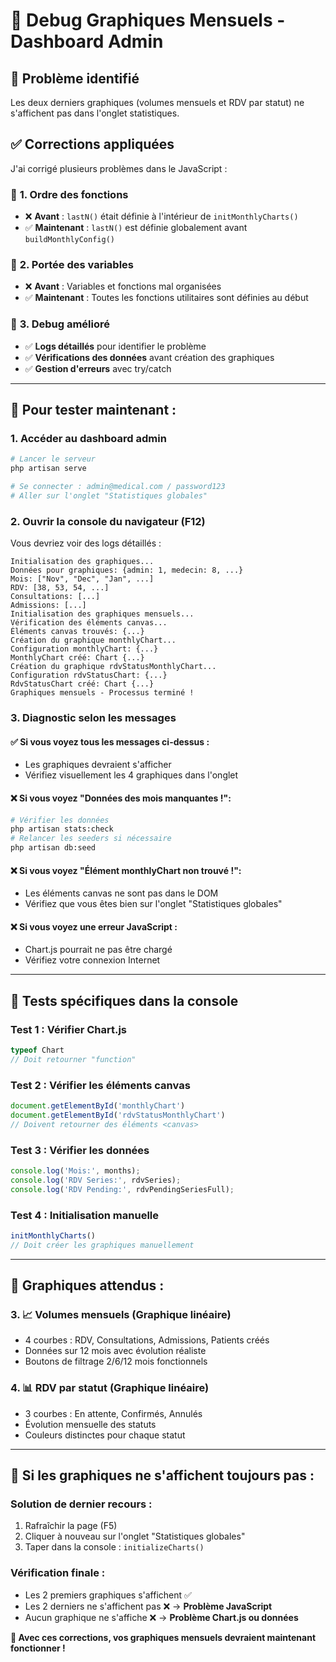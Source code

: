 # 🔧 Debug Graphiques Mensuels - Dashboard Admin

## 🐛 **Problème identifié**

Les deux derniers graphiques (volumes mensuels et RDV par statut) ne s'affichent pas dans l'onglet statistiques.

## ✅ **Corrections appliquées**

J'ai corrigé plusieurs problèmes dans le JavaScript :

### 🔧 **1. Ordre des fonctions**
- ❌ **Avant** : `lastN()` était définie à l'intérieur de `initMonthlyCharts()`
- ✅ **Maintenant** : `lastN()` est définie globalement avant `buildMonthlyConfig()`

### 🔧 **2. Portée des variables**
- ❌ **Avant** : Variables et fonctions mal organisées
- ✅ **Maintenant** : Toutes les fonctions utilitaires sont définies au début

### 🔧 **3. Debug amélioré**
- ✅ **Logs détaillés** pour identifier le problème
- ✅ **Vérifications des données** avant création des graphiques
- ✅ **Gestion d'erreurs** avec try/catch

---

## 🧪 **Pour tester maintenant :**

### 1. **Accéder au dashboard admin**
```bash
# Lancer le serveur
php artisan serve

# Se connecter : admin@medical.com / password123
# Aller sur l'onglet "Statistiques globales"
```

### 2. **Ouvrir la console du navigateur (F12)**
Vous devriez voir des logs détaillés :

```
Initialisation des graphiques...
Données pour graphiques: {admin: 1, medecin: 8, ...}
Mois: ["Nov", "Dec", "Jan", ...]
RDV: [38, 53, 54, ...]
Consultations: [...]
Admissions: [...]
Initialisation des graphiques mensuels...
Vérification des éléments canvas...
Éléments canvas trouvés: {...}
Création du graphique monthlyChart...
Configuration monthlyChart: {...}
MonthlyChart créé: Chart {...}
Création du graphique rdvStatusMonthlyChart...
Configuration rdvStatusChart: {...}
RdvStatusChart créé: Chart {...}
Graphiques mensuels - Processus terminé !
```

### 3. **Diagnostic selon les messages**

#### ✅ **Si vous voyez tous les messages ci-dessus :**
- Les graphiques devraient s'afficher
- Vérifiez visuellement les 4 graphiques dans l'onglet

#### ❌ **Si vous voyez "Données des mois manquantes !":**
```bash
# Vérifier les données
php artisan stats:check
# Relancer les seeders si nécessaire
php artisan db:seed
```

#### ❌ **Si vous voyez "Élément monthlyChart non trouvé !":**
- Les éléments canvas ne sont pas dans le DOM
- Vérifiez que vous êtes bien sur l'onglet "Statistiques globales"

#### ❌ **Si vous voyez une erreur JavaScript :**
- Chart.js pourrait ne pas être chargé
- Vérifiez votre connexion Internet

---

## 🎯 **Tests spécifiques dans la console**

### **Test 1 : Vérifier Chart.js**
```javascript
typeof Chart
// Doit retourner "function"
```

### **Test 2 : Vérifier les éléments canvas**
```javascript
document.getElementById('monthlyChart')
document.getElementById('rdvStatusMonthlyChart')
// Doivent retourner des éléments <canvas>
```

### **Test 3 : Vérifier les données**
```javascript
console.log('Mois:', months);
console.log('RDV Series:', rdvSeries);
console.log('RDV Pending:', rdvPendingSeriesFull);
```

### **Test 4 : Initialisation manuelle**
```javascript
initMonthlyCharts()
// Doit créer les graphiques manuellement
```

---

## 🎨 **Graphiques attendus :**

### **3. 📈 Volumes mensuels** (Graphique linéaire)
- 4 courbes : RDV, Consultations, Admissions, Patients créés
- Données sur 12 mois avec évolution réaliste
- Boutons de filtrage 2/6/12 mois fonctionnels

### **4. 📊 RDV par statut** (Graphique linéaire)
- 3 courbes : En attente, Confirmés, Annulés
- Évolution mensuelle des statuts
- Couleurs distinctes pour chaque statut

---

## 🚨 **Si les graphiques ne s'affichent toujours pas :**

### **Solution de dernier recours :**
1. Rafraîchir la page (F5)
2. Cliquer à nouveau sur l'onglet "Statistiques globales"
3. Taper dans la console : `initializeCharts()`

### **Vérification finale :**
- Les 2 premiers graphiques s'affichent ✅ 
- Les 2 derniers ne s'affichent pas ❌ → **Problème JavaScript**
- Aucun graphique ne s'affiche ❌ → **Problème Chart.js ou données**

**🎉 Avec ces corrections, vos graphiques mensuels devraient maintenant fonctionner !**